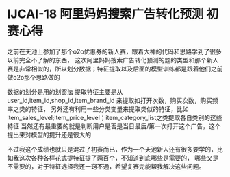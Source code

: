 # IJCAI-18 阿里妈妈搜索广告转化预测 初赛心得

之前在天池上参加了那个o2o优惠券的新人赛，跟着大神的代码和思路学到了很多以前完全不了解的东西，
这次阿里妈妈搜索广告转化预测的题的类型和那个新人赛是非常相似的，所以划分数据；特征提取以及后面的模型训练都是跟着他们之前做o2o那个思路做的

数据的划分是用的划窗法
提取特征主要是从
user_id,item_id,shop_id,item_brand_id 来提取如打开次数，购买次数，购买频率之类的特征，
另外还有利用一些分类变量来提取类似的特征，比如item_sales_level;item_price_level；item_category_list之类提取各自类别的这些特征
当然还有最重要的就是判断用户是否是当日最后/第一次打开这个广告，这个提出来对模型的提升还是很大的

不过我这个成绩也就只是混过了初赛而已，作为一个天池新人还有很多要学的，比如我这次各种各样花式提特征提了两百个，不知道到底哪些是需要的，
哪些又是不需要的，对于特征选择我还一窍不通，希望复赛完能帮我解决这些问题。
